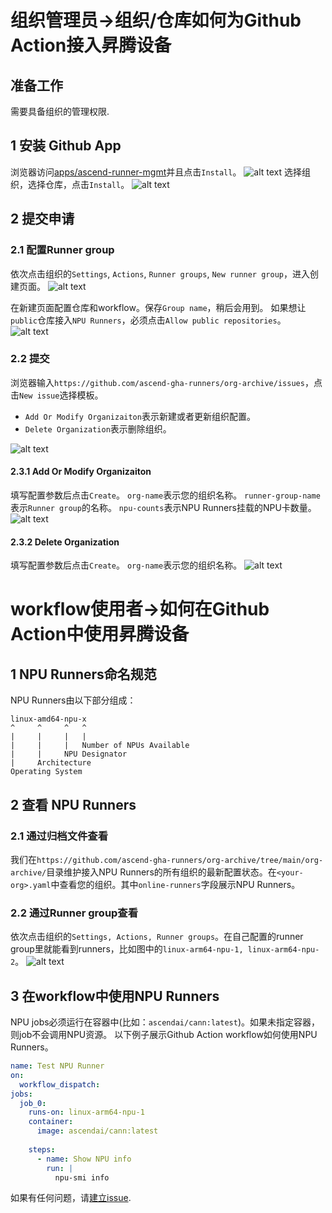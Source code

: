 # 组织管理员->组织/仓库如何为Github Action接入昇腾设备
## 准备工作
需要具备组织的管理权限.

## 1 安装 Github App
浏览器访问[apps/ascend-runner-mgmt][1]并且点击`Install`。
![alt text](assets/user-manual-zh/image-3.png)
选择组织，选择仓库，点击`Install`。
![alt text](assets/user-manual-zh/image-5.png)

## 2 提交申请
### 2.1 配置Runner group
依次点击组织的`Settings`, `Actions`, `Runner groups`, `New runner group`，进入创建页面。
![alt text](assets/user-manual-zh/image-8.png)

在新建页面配置仓库和workflow。保存`Group name`，稍后会用到。
如果想让`public`仓库接入`NPU Runners`，必须点击`Allow public repositories`。
![alt text](assets/user-manual-zh/image-4.png)

### 2.2 提交
浏览器输入`https://github.com/ascend-gha-runners/org-archive/issues`，点击`New issue`选择模板。

- `Add Or Modify Organizaiton`表示新建或者更新组织配置。
- `Delete Organization`表示删除组织。

![alt text](assets/user-manual-zh/image-10.png)
#### 2.3.1 Add Or Modify Organizaiton
填写配置参数后点击`Create`。
`org-name`表示您的组织名称。
`runner-group-name`表示`Runner group`的名称。
`npu-counts`表示NPU Runners挂载的NPU卡数量。
![alt text](assets/user-manual-zh/image-15.png)
#### 2.3.2 Delete Organization
填写配置参数后点击`Create`。
`org-name`表示您的组织名称。
![alt text](assets/user-manual-zh/image-13.png)

# workflow使用者->如何在Github Action中使用昇腾设备
## 1 NPU Runners命名规范
NPU Runners由以下部分组成：
```
linux-amd64-npu-x
^     ^     ^   ^
|     |     |   |
|     |     |   Number of NPUs Available
|     |     NPU Designator
|     Architecture
Operating System
```

## 2 查看 NPU Runners
### 2.1 通过归档文件查看
我们在`https://github.com/ascend-gha-runners/org-archive/tree/main/org-archive/`目录维护接入NPU Runners的所有组织的最新配置状态。在`<your-org>.yaml`中查看您的组织。其中`online-runners`字段展示NPU Runners。

### 2.2 通过Runner group查看
依次点击组织的`Settings, Actions, Runner groups`。在自己配置的runner group里就能看到runners，比如图中的`linux-arm64-npu-1, linux-arm64-npu-2`。
![alt text](assets/user-manual-zh/image-7.png)

## 3 在workflow中使用NPU Runners
NPU jobs必须运行在容器中(比如：`ascendai/cann:latest`)。如果未指定容器，则job不会调用NPU资源。
以下例子展示Github Action workflow如何使用NPU Runners。
```yaml
name: Test NPU Runner
on:
  workflow_dispatch:
jobs:
  job_0:
    runs-on: linux-arm64-npu-1
    container:
      image: ascendai/cann:latest
      
    steps:
      - name: Show NPU info
        run: |
          npu-smi info
```

如果有任何问题，请[建立issue](https://github.com/ascend-gha-runners/docs/issues).


[1]: https://github.com/apps/ascend-runner-mgmt